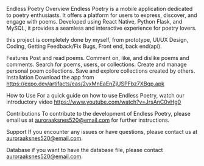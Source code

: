 Endless Poetry
Overview
Endless Poetry is a mobile application dedicated to poetry enthusiasts. It offers a platform for users to express, discover, and engage with poems. Developed using React Native, Python Flask, and MySQL, it provides a seamless and interactive experience for poetry lovers.

this project is completely done by myself, from prototype, UI/UX Design, Coding, Getting Feedback/Fix Bugs, Front end, back end(api).

Features
Post and read poems.
Comment on, like, and dislike poems and comments.
Search for poems, users, or collections.
Create and manage personal poem collections.
Save and explore collections created by others.
Installation
Download the app from https://expo.dev/artifacts/eas/2vxMnEaEnZjUSPFbz7XBqp.apk

How to Use
For a quick guide on how to use Endless Poetry, watch our introductory video
https://www.youtube.com/watch?v=JrsAnC0vHg0

Contributions
To contribute to the development of Endless Poetry, please email us at auroraaksnes520@email.com for further instructions.

Support
If you encounter any issues or have questions, please contact us at auroraaksnes520@email.com.

Database
if you want to have the database file, please contact auroraaksnes520@email.com.
